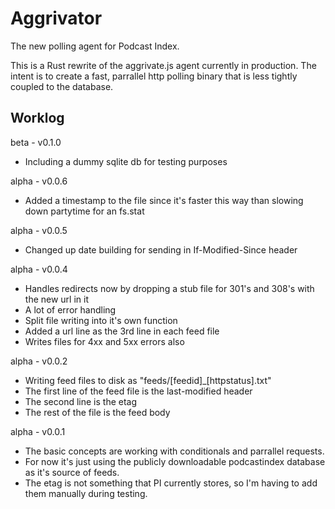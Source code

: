 # Aggrivator
The new polling agent for Podcast Index.

This is a Rust rewrite of the aggrivate.js agent currently in production.  The intent is to create a fast, parrallel http polling binary
that is less tightly coupled to the database.



## Worklog

beta - v0.1.0
 - Including a dummy sqlite db for testing purposes

alpha - v0.0.6
 - Added a timestamp to the file since it's faster this way than slowing down partytime for an fs.stat

alpha - v0.0.5
 - Changed up date building for sending in If-Modified-Since header

alpha - v0.0.4
 - Handles redirects now by dropping a stub file for 301's and 308's with the new url in it
 - A lot of error handling
 - Split file writing into it's own function
 - Added a url line as the 3rd line in each feed file
 - Writes files for 4xx and 5xx errors also

alpha - v0.0.2
 - Writing feed files to disk as "feeds/[feedid]_[httpstatus].txt"
 - The first line of the feed file is the last-modified header
 - The second line is the etag
 - The rest of the file is the feed body

alpha - v0.0.1
 - The basic concepts are working with conditionals and parrallel requests.
 - For now it's just using the publicly downloadable podcastindex database as it's source of feeds.
 - The etag is not something that PI currently stores, so I'm having to add them manually during testing.